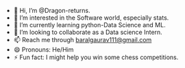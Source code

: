- 👋 Hi, I’m @Dragon-returns.
- 👀 I’m interested in the Software world, especially stats. 
- 🌱 I’m currently learning python-Data Science and ML. 
- 💞️ I’m looking to collaborate as a Data science Intern. 
- 📫 Reach me through baralgaurav111@gmail.com
- 😄 Pronouns: He/Him
- ⚡ Fun fact: I might help you win some chess competitions. 

<!---
Dragon-returns/Dragon-returns is a ✨ special ✨ repository because its `README.md` (this file) appears on your GitHub profile.
You can click the Preview link to take a look at your changes.
--->
